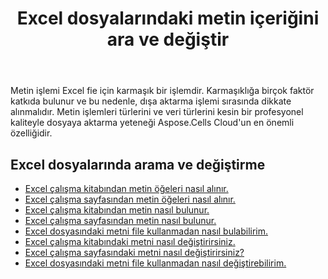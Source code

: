﻿---
title: Excel dosyalarındaki metin içeriğini ara ve değiştir
second_title: Aspose.Cells Cloud Documen
linktitle: Ara ve Değiştir
type: docs
url: /tr/search-and-replace/
aliases: [/working-with-text/，/text/]
keywords: Get, find, and replace text from Microsoft Excel (XLS, XLSX, XLSM, XLSB) and Open Document Spreadsheet (ODS) files
description: Aspose.Cells Cloud REST API, Excel dosyalarından metin almayı, bulmayı ve değiştirmeyi destekler. SDK, çeşitli geliştirme dillerini destekler. Bunlara Android, C#, Go, Java, NodeJS, Perl, PHP, Python, Ruby ve swift dahildir.
weight: 20
kwords: Excel, Office Bulut, REST API, E-tablo, PDF, CSV, Json, Markdown, Metin
---
Metin işlemi Excel fie için karmaşık bir işlemdir. Karmaşıklığa birçok faktör katkıda bulunur ve bu nedenle, dışa aktarma işlemi sırasında dikkate alınmalıdır. Metin işlemleri türlerini ve veri türlerini kesin bir profesyonel kaliteyle dosyaya aktarma yeteneği Aspose.Cells Cloud'un en önemli özelliğidir.

## Excel dosyalarında arama ve değiştirme

- [Excel çalışma kitabından metin öğeleri nasıl alınır.](/cells/tr/workbook/get-text-items/)
- [Excel çalışma sayfasından metin öğeleri nasıl alınır.](/cells/tr/worksheets/get-text-items/)
- [Excel çalışma kitabından metin nasıl bulunur.](/cells/tr/workbook/find-text/)
- [Excel çalışma sayfasından metin nasıl bulunur.](/cells/tr/worksheets/find-text/)
- [Excel dosyasındaki metni file kullanmadan nasıl bulabilirim.](/cells/tr/search/)
- [Excel çalışma kitabındaki metni nasıl değiştirirsiniz.](/cells/tr/workbook/replace-text/)
- [Excel çalışma sayfasındaki metni nasıl değiştirirsiniz?](/cells/tr/worksheets/replace-text/)
- [Excel dosyasındaki metni file kullanmadan nasıl değiştirebilirim.](/cells/tr/replace/)
